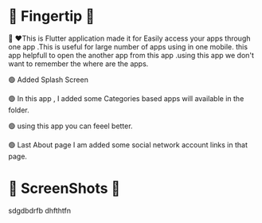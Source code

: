 # 🦾 Fingertip 👀 

👋 ❤️This is Flutter application made it for Easily access your apps through one app .This is useful for large number of apps using in one mobile.
this app helpfull to open the another app from this app .using this app we don't want to remember the where are the apps.

🟢 Added Splash Screen

🟢 In this app , I added some Categories based apps will available in the folder.

🟢 using this app you can feeel better.

🟢 Last About page I am added some social network account links in that page.



##

# 🤳 ScreenShots 👀 
sdgdbdrfb
dhfthtfn

